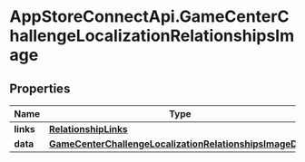 # AppStoreConnectApi.GameCenterChallengeLocalizationRelationshipsImage

## Properties

Name | Type | Description | Notes
------------ | ------------- | ------------- | -------------
**links** | [**RelationshipLinks**](RelationshipLinks.md) |  | [optional] 
**data** | [**GameCenterChallengeLocalizationRelationshipsImageData**](GameCenterChallengeLocalizationRelationshipsImageData.md) |  | [optional] 


